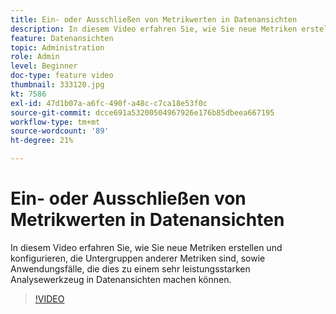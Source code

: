```yaml
---
title: Ein- oder Ausschließen von Metrikwerten in Datenansichten
description: In diesem Video erfahren Sie, wie Sie neue Metriken erstellen und konfigurieren, die Untergruppen anderer Metriken sind, sowie Anwendungsfälle, die dies zu einem sehr leistungsstarken Analysewerkzeug in Datenansichten machen können.
feature: Datenansichten
topic: Administration
role: Admin
level: Beginner
doc-type: feature video
thumbnail: 333120.jpg
kt: 7586
exl-id: 47d1b07a-a6fc-490f-a48c-c7ca18e53f0c
source-git-commit: dcce691a53200504967926e176b85dbeea667195
workflow-type: tm+mt
source-wordcount: '89'
ht-degree: 21%

---
```


# Ein- oder Ausschließen von Metrikwerten in Datenansichten

In diesem Video erfahren Sie, wie Sie neue Metriken erstellen und konfigurieren, die Untergruppen anderer Metriken sind, sowie Anwendungsfälle, die dies zu einem sehr leistungsstarken Analysewerkzeug in Datenansichten machen können.

>[!VIDEO](https://video.tv.adobe.com/v/333120/?quality=12&learn=on)
